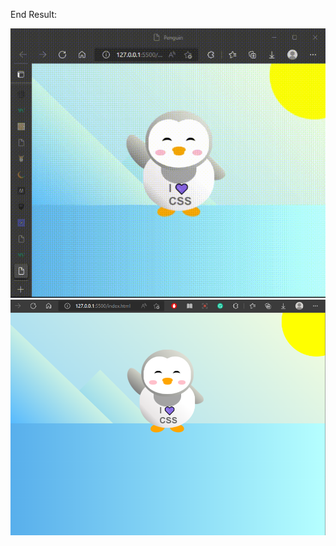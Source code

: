 End Result:

<img src="https://github.com/nzayem/FreeCodeCamp/blob/main/Module-14-CSS-Transform-Animation-Penguin/Gif-Result.gif">

<img src="https://github.com/nzayem/FreeCodeCamp/blob/main/Module-14-CSS-Transform-Animation-Penguin/End-Result.png">
